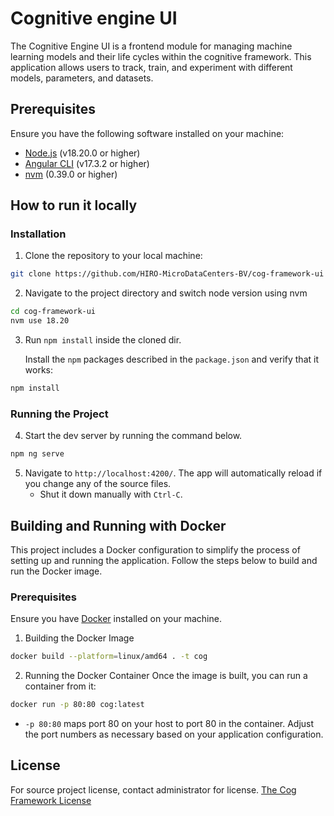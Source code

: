 # Cognitive engine UI

The Cognitive Engine UI is a frontend module for managing machine learning models and their life cycles within the cognitive framework. 
This application allows users to track, train, and experiment with different models, parameters, and datasets.

## Prerequisites

Ensure you have the following software installed on your machine:

- [Node.js](https://nodejs.org/en) (v18.20.0 or higher)
- [Angular CLI](https://v17.angular.io/cli) (v17.3.2 or higher)
- [nvm](https://github.com/nvm-sh/nvm) (0.39.0 or higher)

## How to run it locally

### Installation

1. Clone the repository to your local machine:

```sh
git clone https://github.com/HIRO-MicroDataCenters-BV/cog-framework-ui
```

2. Navigate to the project directory and switch node version using nvm

```sh
cd cog-framework-ui
nvm use 18.20
```

3. Run `npm install` inside the cloned dir.
   
   Install the `npm` packages described in the `package.json` and verify that it works:

```sh
npm install
```

### Running the Project

4. Start the dev server by running the command below. 

```sh
npm ng serve
```

5. Navigate to `http://localhost:4200/`. The app will automatically
   reload if you change any of the source files.
   - Shut it down manually with `Ctrl-C`.

   
   
## Building and Running with Docker

This project includes a Docker configuration to simplify the process of setting up and running the application.
Follow the steps below to build and run the Docker image.

### Prerequisites

Ensure you have [Docker](https://www.docker.com/) installed on your machine.

1. Building the Docker Image

```sh
docker build --platform=linux/amd64 . -t cog
```

2. Running the Docker Container
   Once the image is built, you can run a container from it:
```sh
docker run -p 80:80 cog:latest
```

- `-p 80:80` maps port 80 on your host to port 80 in the container. Adjust the port numbers as necessary based on your application configuration.


## License

For source project license, contact administrator for license.
[The Cog Framework License](LICENSE.md)
